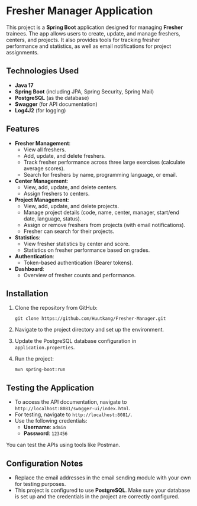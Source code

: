 
# Fresher Manager Application

This project is a **Spring Boot** application designed for managing **Fresher** trainees. The app allows users to create, update, and manage freshers, centers, and projects. It also provides tools for tracking fresher performance and statistics, as well as email notifications for project assignments.

## Technologies Used
- **Java 17**
- **Spring Boot** (including JPA, Spring Security, Spring Mail)
- **PostgreSQL** (as the database)
- **Swagger** (for API documentation)
- **Log4J2** (for logging)

## Features
- **Fresher Management**:
  - View all freshers.
  - Add, update, and delete freshers.
  - Track fresher performance across three large exercises (calculate average scores).
  - Search for freshers by name, programming language, or email.
- **Center Management**:
  - View, add, update, and delete centers.
  - Assign freshers to centers.
- **Project Management**:
  - View, add, update, and delete projects.
  - Manage project details (code, name, center, manager, start/end date, language, status).
  - Assign or remove freshers from projects (with email notifications).
  - Fresher can search for their projects.
- **Statistics**:
  - View fresher statistics by center and score.
  - Statistics on fresher performance based on grades.
- **Authentication**:
  - Token-based authentication (Bearer tokens).
- **Dashboard**: 
  - Overview of fresher counts and performance.

## Installation
1. Clone the repository from GitHub:
   ```
   git clone https://github.com/Huutkang/Fresher-Manager.git
   ```
2. Navigate to the project directory and set up the environment.

3. Update the PostgreSQL database configuration in `application.properties`.

4. Run the project:
   ```
   mvn spring-boot:run
   ```

## Testing the Application
- To access the API documentation, navigate to `http://localhost:8081/swagger-ui/index.html`.
- For testing, navigate to `http://localhost:8081/`.
- Use the following credentials:
  - **Username**: `admin`
  - **Password**: `123456`
  
You can test the APIs using tools like Postman.

## Configuration Notes
- Replace the email addresses in the email sending module with your own for testing purposes.
- This project is configured to use **PostgreSQL**. Make sure your database is set up and the credentials in the project are correctly configured.
